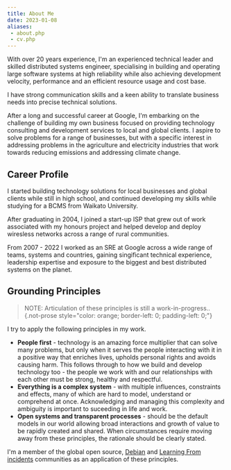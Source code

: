 ```yaml
---
title: About Me
date: 2023-01-08
aliases:
 - about.php
 - cv.php
---
```


With over 20 years experience, I'm an experienced technical leader and skilled distributed systems engineer, specialising in building and operating large software systems at high reliability while also achieving development velocity, performance and an efficient resource usage and cost base.

I have strong communication skills and a keen ability to translate business needs into precise technical solutions.

After a long and successful career at Google, I'm embarking on the challenge of building my own business focused on providing technology consulting and development services to local and global clients. I aspire to solve problems for a range of businesses, but with a specific interest in addressing problems in the agriculture and electricity industries that work towards reducing emissions and addressing climate change.

## Career Profile

I started building technology solutions for local businesses and global clients while still in high school, and continued developing my skills while studying for a BCMS from Waikato University.

After graduating in 2004, I joined a start-up ISP that grew out of work associated with my honours project and helped develop and deploy wiresless networks across a range of rural communities.

From 2007 - 2022 I worked as an SRE at Google across a wide range of teams, systems and countries, gaining singificant technical experience, leadership expertise and exposure to the biggest and best distributed systems on the planet.

## Grounding Principles

> NOTE: Articulation of these principles is still a work-in-progress..
{.not-prose style="color: orange; border-left: 0; padding-left: 0;"}

I try to apply the following principles in my work.

* **People first** - technology is an amazing force multiplier that can solve many problems, but only when it serves the people interacting with it in a positive way that enriches lives, upholds personal rights and avoids causing harm. This follows through to how we build and develop technology too - the people we work with and our relationships with each other must be strong, healthy and respectful.
* **Everything is a complex system** - with multiple influences, constraints and effects, many of which are hard to model, understand or comprehend at once. Acknowledging and managing this complexity and ambiguity is important to suceeding in life and work.
* **Open systems and transparent processes** - should be the default models in our world allowing broad interactions and growth of value to be rapidly created and shared. When circumstances require moving away from these principles, the rationale should be clearly stated.

I'm a member of the global open source, [Debian](https://www.debian.org) and [Learning From incidents](https://www.learningfromincidents.io/) communities as an application of these principles.